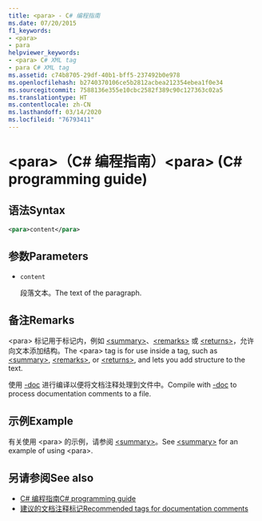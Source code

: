 ```yaml
---
title: <para> - C# 编程指南
ms.date: 07/20/2015
f1_keywords:
- <para>
- para
helpviewer_keywords:
- <para> C# XML tag
- para C# XML tag
ms.assetid: c74b8705-29df-40b1-bff5-237492b0e978
ms.openlocfilehash: b2740370106ce5b2812acbea212354ebea1f0e34
ms.sourcegitcommit: 7588136e355e10cbc2582f389c90c127363c02a5
ms.translationtype: HT
ms.contentlocale: zh-CN
ms.lasthandoff: 03/14/2020
ms.locfileid: "76793411"
---
```

# <a name="para-c-programming-guide"></a><span data-ttu-id="0d405-102">\<para>（C# 编程指南）</span><span class="sxs-lookup"><span data-stu-id="0d405-102">\<para> (C# programming guide)</span></span>

## <a name="syntax"></a><span data-ttu-id="0d405-103">语法</span><span class="sxs-lookup"><span data-stu-id="0d405-103">Syntax</span></span>

```xml
<para>content</para>
```

## <a name="parameters"></a><span data-ttu-id="0d405-104">参数</span><span class="sxs-lookup"><span data-stu-id="0d405-104">Parameters</span></span>

- `content`

  <span data-ttu-id="0d405-105">段落文本。</span><span class="sxs-lookup"><span data-stu-id="0d405-105">The text of the paragraph.</span></span>

## <a name="remarks"></a><span data-ttu-id="0d405-106">备注</span><span class="sxs-lookup"><span data-stu-id="0d405-106">Remarks</span></span>

<span data-ttu-id="0d405-107">\<para> 标记用于标记内，例如 [\<summary>](./summary.md)、[\<remarks>](./remarks.md) 或 [\<returns>](./returns.md)，允许向文本添加结构。</span><span class="sxs-lookup"><span data-stu-id="0d405-107">The \<para> tag is for use inside a tag, such as [\<summary>](./summary.md), [\<remarks>](./remarks.md), or [\<returns>](./returns.md), and lets you add structure to the text.</span></span>

<span data-ttu-id="0d405-108">使用 [-doc](../../language-reference/compiler-options/doc-compiler-option.md) 进行编译以便将文档注释处理到文件中。</span><span class="sxs-lookup"><span data-stu-id="0d405-108">Compile with [-doc](../../language-reference/compiler-options/doc-compiler-option.md) to process documentation comments to a file.</span></span>

## <a name="example"></a><span data-ttu-id="0d405-109">示例</span><span class="sxs-lookup"><span data-stu-id="0d405-109">Example</span></span>

<span data-ttu-id="0d405-110">有关使用 \<para> 的示例，请参阅 [\<summary>](./summary.md)。</span><span class="sxs-lookup"><span data-stu-id="0d405-110">See [\<summary>](./summary.md) for an example of using \<para>.</span></span>

## <a name="see-also"></a><span data-ttu-id="0d405-111">另请参阅</span><span class="sxs-lookup"><span data-stu-id="0d405-111">See also</span></span>

- [<span data-ttu-id="0d405-112">C# 编程指南</span><span class="sxs-lookup"><span data-stu-id="0d405-112">C# programming guide</span></span>](../index.md)
- [<span data-ttu-id="0d405-113">建议的文档注释标记</span><span class="sxs-lookup"><span data-stu-id="0d405-113">Recommended tags for documentation comments</span></span>](./recommended-tags-for-documentation-comments.md)
